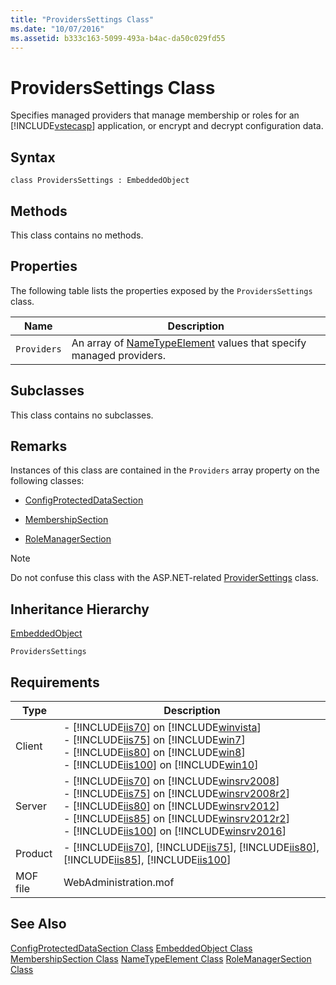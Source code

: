 ```yaml
---
title: "ProvidersSettings Class"
ms.date: "10/07/2016"
ms.assetid: b333c163-5099-493a-b4ac-da50c029fd55
---
```

# ProvidersSettings Class
Specifies managed providers that manage membership or roles for an [!INCLUDE[vstecasp](../wmi-provider/includes/vstecasp-md.md)] application, or encrypt and decrypt configuration data.  
  
## Syntax  
  
```vbs  
class ProvidersSettings : EmbeddedObject  
```  
  
## Methods  
 This class contains no methods.  
  
## Properties  
 The following table lists the properties exposed by the `ProvidersSettings` class.  
  
|Name|Description|  
|----------|-----------------|  
|`Providers`|An array of [NameTypeElement](../wmi-provider/nametypeelement-class.md) values that specify managed providers.|  
  
## Subclasses  
 This class contains no subclasses.  
  
## Remarks  
 Instances of this class are contained in the `Providers` array property on the following classes:  
  
- [ConfigProtectedDataSection](../wmi-provider/configprotecteddatasection-class.md)  
  
- [MembershipSection](../wmi-provider/membershipsection-class.md)  
  
- [RoleManagerSection](../wmi-provider/rolemanagersection-class.md)  
  
> [!NOTE]
>  Do not confuse this class with the ASP.NET-related [ProviderSettings](../wmi-provider/providersettings-class.md) class.  
  
## Inheritance Hierarchy  
 [EmbeddedObject](../wmi-provider/embeddedobject-class.md)  
  
 `ProvidersSettings`  
  
## Requirements  
  
|Type|Description|  
|----------|-----------------|  
|Client|-   [!INCLUDE[iis70](../wmi-provider/includes/iis70-md.md)] on [!INCLUDE[winvista](../wmi-provider/includes/winvista-md.md)]<br />-   [!INCLUDE[iis75](../wmi-provider/includes/iis75-md.md)] on [!INCLUDE[win7](../wmi-provider/includes/win7-md.md)]<br />-   [!INCLUDE[iis80](../wmi-provider/includes/iis80-md.md)] on [!INCLUDE[win8](../wmi-provider/includes/win8-md.md)]<br />-   [!INCLUDE[iis100](../wmi-provider/includes/iis100-md.md)] on [!INCLUDE[win10](../wmi-provider/includes/win10-md.md)]|  
|Server|-   [!INCLUDE[iis70](../wmi-provider/includes/iis70-md.md)] on [!INCLUDE[winsrv2008](../wmi-provider/includes/winsrv2008-md.md)]<br />-   [!INCLUDE[iis75](../wmi-provider/includes/iis75-md.md)] on [!INCLUDE[winsrv2008r2](../wmi-provider/includes/winsrv2008r2-md.md)]<br />-   [!INCLUDE[iis80](../wmi-provider/includes/iis80-md.md)] on [!INCLUDE[winsrv2012](../wmi-provider/includes/winsrv2012-md.md)]<br />-   [!INCLUDE[iis85](../wmi-provider/includes/iis85-md.md)] on [!INCLUDE[winsrv2012r2](../wmi-provider/includes/winsrv2012r2-md.md)]<br />-   [!INCLUDE[iis100](../wmi-provider/includes/iis100-md.md)] on [!INCLUDE[winsrv2016](../wmi-provider/includes/winsrv2016-md.md)]|  
|Product|-   [!INCLUDE[iis70](../wmi-provider/includes/iis70-md.md)], [!INCLUDE[iis75](../wmi-provider/includes/iis75-md.md)], [!INCLUDE[iis80](../wmi-provider/includes/iis80-md.md)], [!INCLUDE[iis85](../wmi-provider/includes/iis85-md.md)], [!INCLUDE[iis100](../wmi-provider/includes/iis100-md.md)]|  
|MOF file|WebAdministration.mof|  
  
## See Also  
 [ConfigProtectedDataSection Class](../wmi-provider/configprotecteddatasection-class.md)
 [EmbeddedObject Class](../wmi-provider/embeddedobject-class.md)
 [MembershipSection Class](../wmi-provider/membershipsection-class.md)
 [NameTypeElement Class](../wmi-provider/nametypeelement-class.md)
 [RoleManagerSection Class](../wmi-provider/rolemanagersection-class.md)

